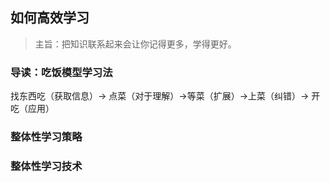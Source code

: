 ## 如何高效学习

> 主旨：把知识联系起来会让你记得更多，学得更好。

### 导读：吃饭模型学习法


找东西吃（获取信息）-> 点菜（对于理解）->等菜（扩展）->上菜（纠错）-> 开吃（应用）

### 整体性学习策略
### 整体性学习技术

